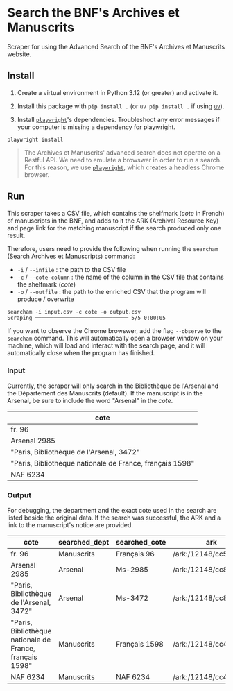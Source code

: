 # Search the BNF's Archives et Manuscrits

Scraper for using the Advanced Search of the BNF's Archives et Manuscrits website.

## Install

1. Create a virtual environment in Python 3.12 (or greater) and activate it.

2. Install this package with `pip install .` (or `uv pip install .` if using [`uv`](https://docs.astral.sh/uv/)).

3. Install [`playwright`](https://playwright.dev/python/docs/library)'s dependencies. Troubleshoot any error messages if your computer is missing a dependency for playwright.

```
playwright install
```

> The Archives et Manuscrits' advanced search does not operate on a Restful API. We need to emulate a browswer in order to run a search. For this reason, we use [`playwright`](https://playwright.dev/python/docs/library), which creates a headless Chrome browser.

## Run

This scraper takes a CSV file, which contains the shelfmark (_cote_ in French) of manuscripts in the BNF, and adds to it the ARK (Archival Resource Key) and page link for the matching manuscript if the search produced only one result.

Therefore, users need to provide the following when running the `searcham` (Search Archives et Manuscripts) command:

- `-i` / `--infile` : the path to the CSV file
- `-c` / `--cote-column` : the name of the column in the CSV file that contains the shelfmark (_cote_)
- `-o` / `--outfile` : the path to the enriched CSV that the program will produce / overwrite

```console
searcham -i input.csv -c cote -o output.csv
Scraping ━━━━━━━━━━━━━━━━━━━━━━━━━━━━━━ 5/5 0:00:05
```

If you want to observe the Chrome browswer, add the flag `--observe` to the `searcham` command. This will automatically open a browser window on your machine, which will load and interact with the search page, and it will automatically close when the program has finished.

### Input

Currently, the scraper will only search in the Bibliothèque de l'Arsenal and the Département des Manuscrits (default). If the manuscript is in the Arsenal, be sure to include the word "Arsenal" in the _cote_.

|cote|
|--|
|fr. 96|
|Arsenal 2985|
|"Paris, Bibliothèque de l'Arsenal, 3472"|
|"Paris, Bibliothèque nationale de France, français 1598"|
|NAF 6234|

### Output

For debugging, the department and the exact cote used in the search are listed beside the original data. If the search was successful, the ARK and a link to the manuscript's notice are provided.

|cote|searched_dept|searched_cote|ark|page|
|--|--|--|--|--|
|fr. 96|Manuscrits|Français 96|/ark:/12148/cc51219h|https://archivesetmanuscrits.bnf.fr/ark:/12148/cc51219h|
|Arsenal 2985|Arsenal|Ms-2985|/ark:/12148/cc837150|https://archivesetmanuscrits.bnf.fr/ark:/12148/cc837150|
|"Paris, Bibliothèque de l'Arsenal, 3472"|Arsenal|Ms-3472|/ark:/12148/cc841476|https://archivesetmanuscrits.bnf.fr/ark:/12148/cc841476|
|"Paris, Bibliothèque nationale de France, français 1598"|Manuscrits|Français 1598|/ark:/12148/cc46160s|https://archivesetmanuscrits.bnf.fr/ark:/12148/cc46160s|
|NAF 6234|Manuscrits|NAF 6234|/ark:/12148/cc41016b|https://archivesetmanuscrits.bnf.fr/ark:/12148/cc41016b|
